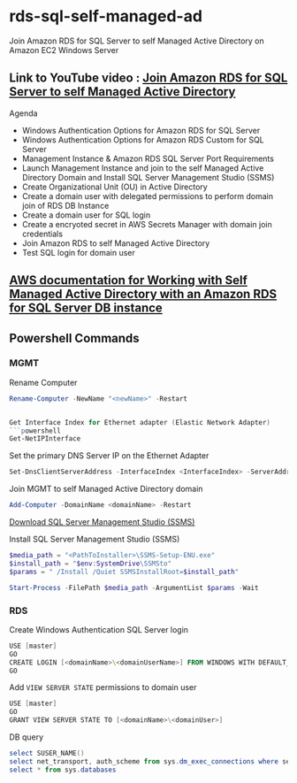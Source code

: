 # rds-sql-self-managed-ad
Join Amazon RDS for SQL Server to self Managed Active Directory on Amazon EC2 Windows Server

## Link to YouTube video : [Join Amazon RDS for SQL Server to self Managed Active Directory](TBD)
Agenda
* Windows Authentication Options for Amazon RDS for SQL Server
* Windows Authentication Options for Amazon RDS Custom for SQL Server
* Management Instance & Amazon RDS SQL Server Port Requirements
* Launch Management Instance and join to the self Managed Active Directory Domain and Install SQL Server Management Studio (SSMS)
* Create Organizational Unit  (OU) in Active Directory
* Create a domain user with delegated permissions to perform domain join of RDS DB Instance
* Create a domain user for SQL login
* Create a encryoted secret in AWS Secrets Manager with domain join credentials
* Join Amazon RDS to self Managed Active Directory
* Test SQL login for domain user
  
## [AWS documentation for Working with Self Managed Active Directory with an Amazon RDS for SQL Server DB instance](https://docs.aws.amazon.com/AmazonRDS/latest/UserGuide/USER_SQLServer_SelfManagedActiveDirectory.html)


## Powershell Commands

### MGMT

Rename Computer
  ```powershell
Rename-Computer -NewName "<newName>" -Restart


Get Interface Index for Ethernet adapter (Elastic Network Adapter)
  ```powershell
Get-NetIPInterface 
  ```

Set the primary DNS Server IP on the Ethernet Adapter
  ```powershell
Set-DnsClientServerAddress -InterfaceIndex <InterfaceIndex> -ServerAddresses ("<DC01 IP>", "<DC02 IP>")
  ```

Join MGMT to self Managed Active Directory domain
  ```powershell
Add-Computer -DomainName <domainName> -Restart
  ```

[Download SQL Server Management Studio (SSMS)](https://learn.microsoft.com/en-us/sql/ssms/download-sql-server-management-studio-ssms?view=sql-server-ver16)

Install SQL Server Management Studio (SSMS)

  ```powershell
$media_path = "<PathToInstaller>\SSMS-Setup-ENU.exe"
$install_path = "$env:SystemDrive\SSMSto"
$params = " /Install /Quiet SSMSInstallRoot=$install_path"

Start-Process -FilePath $media_path -ArgumentList $params -Wait 
  ```

### RDS

Create Windows Authentication SQL Server login
  ```powershell
USE [master]
GO
CREATE LOGIN [<domainName>\<domainUserName>] FROM WINDOWS WITH DEFAULT_DATABASE = [master], DEFAULT_LANGUAGE = [us_english];
GO
  ```




Add `VIEW SERVER STATE` permissions to domain user
  ```powershell
USE [master]
GO
GRANT VIEW SERVER STATE TO [<domainName>\<domainUser>]
  ```

DB query
  ```powershell
select SUSER_NAME()
select net_transport, auth_scheme from sys.dm_exec_connections where session_id = @@spid
select * from sys.databases 
  ```



